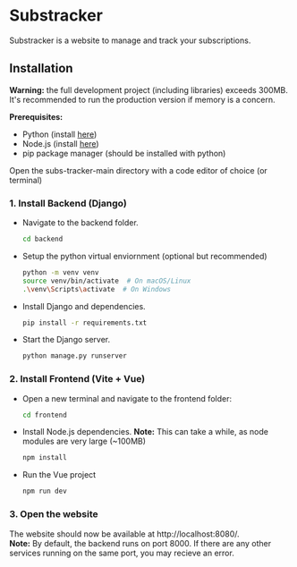 # Substracker
Substracker is a website to manage and track your subscriptions.

## Installation
**Warning:** the full development project (including libraries) exceeds 300MB. It's recommended to run the production version if memory is a concern.

**Prerequisites:**
- Python (install [here](https://www.python.org/downloads/))
- Node.js (install [here](https://nodejs.org/en/download))
- pip package manager (should be installed with python)

Open the subs-tracker-main directory with a code editor of choice (or terminal)

### 1. **Install Backend (Django)**

- Navigate to the backend folder.
   ```bash
  cd backend
  ```

- Setup the python virtual enviornment (optional but recommended)
   ```bash
   python -m venv venv
   source venv/bin/activate  # On macOS/Linux
   .\venv\Scripts\activate  # On Windows
   ```

 - Install Django and dependencies.
   ```bash
   pip install -r requirements.txt
   ```

 - Start the Django server.
   ```bash
   python manage.py runserver
   ```

### 2. **Install Frontend (Vite + Vue)**

 - Open a new terminal and navigate to the frontend folder:
   ```bash
   cd frontend
   ```

- Install Node.js dependencies. **Note:** This can take a while, as node modules are very large  (~100MB)
     ```bash
     npm install
     ```

- Run the Vue project
   ```bash
   npm run dev
   ```

 ### 3. **Open the website**
The website should now be available at http://localhost:8080/. \
**Note:** By default, the backend runs on port 8000. If there are any other services running on the same port, you may recieve an error.

